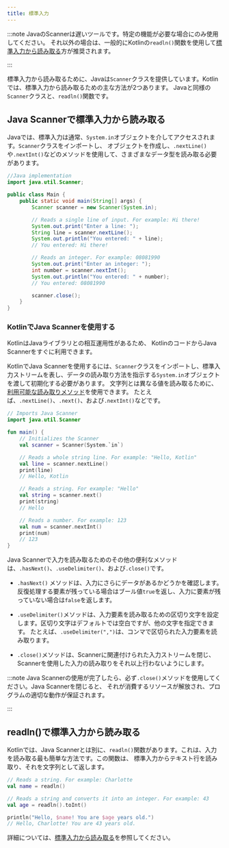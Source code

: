 ```yaml
---
title: 標準入力
---
```

:::note
JavaのScannerは遅いツールです。特定の機能が必要な場合にのみ使用してください。
それ以外の場合は、一般的にKotlinの`readln()`関数を使用して[標準入力から読み取る](basic-syntax#read-from-the-standard-input)方が推奨されます。

:::

標準入力から読み取るために、Javaは`Scanner`クラスを提供しています。Kotlinでは、標準入力から読み取るための主な方法が2つあります。
Javaと同様の`Scanner`クラスと、`readln()`関数です。

## Java Scannerで標準入力から読み取る

Javaでは、標準入力は通常、`System.in`オブジェクトを介してアクセスされます。`Scanner`クラスをインポートし、
オブジェクトを作成し、`.nextLine()`や`.nextInt()`などのメソッドを使用して、さまざまなデータ型を読み取る必要があります。

```java
//Java implementation
import java.util.Scanner;

public class Main {
    public static void main(String[] args) {
        Scanner scanner = new Scanner(System.in);

        // Reads a single line of input. For example: Hi there!
        System.out.print("Enter a line: ");
        String line = scanner.nextLine();
        System.out.println("You entered: " + line);
        // You entered: Hi there!

        // Reads an integer. For example: 08081990
        System.out.print("Enter an integer: ");
        int number = scanner.nextInt();
        System.out.println("You entered: " + number);
        // You entered: 08081990

        scanner.close();
    }
}
```

### KotlinでJava Scannerを使用する

KotlinはJavaライブラリとの相互運用性があるため、
KotlinのコードからJava Scannerをすぐに利用できます。

KotlinでJava Scannerを使用するには、`Scanner`クラスをインポートし、標準入力ストリームを表し、データの読み取り方法を指示する`System.in`オブジェクトを渡して初期化する必要があります。
文字列とは異なる値を読み取るために、[利用可能な読み取りメソッド](https://docs.oracle.com/javase/8/docs/api/java/util/Scanner.html)を使用できます。
たとえば、`.nextLine()`、`.next()`、および`.nextInt()`などです。

```kotlin
// Imports Java Scanner
import java.util.Scanner

fun main() {
    // Initializes the Scanner
    val scanner = Scanner(System.`in`)

    // Reads a whole string line. For example: "Hello, Kotlin"
    val line = scanner.nextLine()
    print(line)
    // Hello, Kotlin

    // Reads a string. For example: "Hello"
    val string = scanner.next()
    print(string)
    // Hello

    // Reads a number. For example: 123
    val num = scanner.nextInt()
    print(num)
    // 123
}
```

Java Scannerで入力を読み取るためのその他の便利なメソッドは、`.hasNext()`、`.useDelimiter()`、および`.close()`です。

* `.hasNext()`
  メソッドは、入力にさらにデータがあるかどうかを確認します。反復処理する要素が残っている場合はブール値`true`を返し、入力に要素が残っていない場合は`false`を返します。

* `.useDelimiter()`メソッドは、入力要素を読み取るための区切り文字を設定します。区切り文字はデフォルトでは空白ですが、他の文字を指定できます。
  たとえば、`.useDelimiter(",")`は、コンマで区切られた入力要素を読み取ります。

* `.close()`メソッドは、Scannerに関連付けられた入力ストリームを閉じ、Scannerを使用した入力の読み取りをそれ以上行わないようにします。

:::note
Java Scannerの使用が完了したら、必ず`.close()`メソッドを使用してください。Java Scannerを閉じると、
それが消費するリソースが解放され、プログラムの適切な動作が保証されます。

:::

## readln()で標準入力から読み取る

Kotlinでは、Java Scannerとは別に、`readln()`関数があります。これは、入力を読み取る最も簡単な方法です。この関数は、
標準入力からテキスト行を読み取り、それを文字列として返します。

```kotlin
// Reads a string. For example: Charlotte
val name = readln()

// Reads a string and converts it into an integer. For example: 43
val age = readln().toInt()

println("Hello, $name! You are $age years old.")
// Hello, Charlotte! You are 43 years old.
```

詳細については、[標準入力から読み取る](read-standard-input)を参照してください。